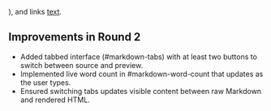 ), and links [text](url).

## Improvements in Round 2
- Added tabbed interface (#markdown-tabs) with at least two buttons to switch between source and preview.
- Implemented live word count in #markdown-word-count that updates as the user types.
- Ensured switching tabs updates visible content between raw Markdown and rendered HTML.